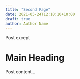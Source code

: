 ```yaml
---
title: "Second Page"
date: 2021-05-24T12:10:10+10:00
draft: true
author: Author Name
---
```


Post except

# Main Heading

Post content...